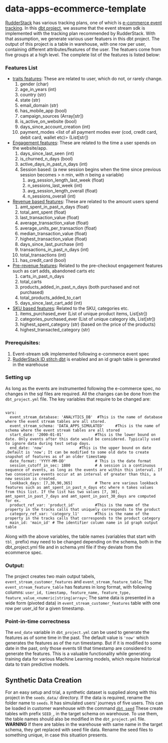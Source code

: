 # data-apps-ecommerce-template

[RudderStack](https://www.rudderstack.com/) has various tracking plans, one of which is [e-commerce event tracking](https://www.rudderstack.com/docs/event-spec/ecommerce-events-spec/). In this [dbt project](https://www.getdbt.com/product/what-is-dbt/), we assume that the event stream sdk is implemented with the tracking plan recommended by RudderStack. With that assumption, we generate various user featuers in this dbt project. The output of this project is a table in warehouse, with one row per user, containing different attributes/features of the user. The featuers come from five groups at a high level.
The complete list of the features is listed below:

### Features List

- [traits features](https://github.com/rudderlabs/data-apps-ecommerce-template/tree/main/models/data_model/stg_traits): These are related to user, which do not, or rarely change. 
    1. gender (char)
    2. age_in_years (int)
    3. country (str)
    4. state (str)
    5. email_domain (str)
    6. has_mobile_app (bool)
    7. campaign_sources (Array[str])
    8. is_active_on_website (bool)
    9. days_since_account_creation (int)
    10. payment_modes <list of all payment modes ever (cod, credit card, debit card, wallet etc)> (List[str])
- [Engagement features](https://github.com/rudderlabs/data-apps-ecommerce-template/tree/main/models/data_model/stg_engagement_based): These are related to the time a user spends on the website/app.
    1. days_since_last_seen (int)
    2. is_churned_n_days (bool)
    3. active_days_in_past_n_days (int)
    4. Session based:  (a new session begins when the time since previous session becomes > n min, with n being a variable)
        1. avg_session_length_last_week (float)
        2. n_sessions_last_week (int)  
        3. avg_session_length_overall (float)
        4. n_sessions_overall (int)
- [Revenue based features](https://github.com/rudderlabs/data-apps-ecommerce-template/tree/main/models/data_model/stg_revenue_based): These are related to the amount users spend
    1. amt_spent_in_past_n_days (float)
    2. total_amt_spent (float)
    3. last_transaction_value (float)
    4. average_transaction_value (float)
    5. average_units_per_transaction (float)
    6. median_transaction_value (float)
    7. highest_transaction_value (float)
    8. days_since_last_purchase (int)
    9. transactions_in_past_n_days (int)
    10. total_transactions (int)
    11. has_credit_card (bool)
- [Pre-revenue features](https://github.com/rudderlabs/data-apps-ecommerce-template/tree/main/models/data_model/stg_pre_revenue_based): Related to the pre-checkout engagement features such as cart adds, abandoned carts etc
    1. carts_in_past_n_days
    2. total_carts
    3. products_added_in_past_n_days (both purchased and not purchased)
    4. total_products_added_to_cart
    5. days_since_last_cart_add (int)
- [SKU based features](https://github.com/rudderlabs/data-apps-ecommerce-template/tree/main/models/data_model/stg_sku_based): Related to the SKU, categories etc. 
    1. items_purchased_ever (List of unique product items, List[str])
    2. categories_purchased_ever (List of unique category ids, List[str])
    3. highest_spent_category (str) (based on the price of the products)
    4. highest_transacted_category (str)

### Prerequisites:
1. Event-stream sdk implemented following e-commerce event spec
2. [RudderStack ID stitch dbt](https://hub.getdbt.com/rudderlabs/id_stitching/latest/) is enabled and an id graph table is generated in the warehouse

### Setting up

As long as the events are instrumented following the e-commerce spec, no changes in the sql files are required. All the changes can be done from the `dbt_project.yml` file. The key variables that require to be changed are:

```

vars:
  event_stream_database: 'ANALYTICS_DB'  #This is the name of database where the event stream tables are all stored.
  event_stream_schema: 'DATA_APPS_SIMULATED'     #This is the name of schema where the event stream tables are all stored
  start_date: '2000-01-01'              #This is the lower bound on date. Only events after this date would be considered. Typically used to ignore data during test setup days. 
  end_date: 'now'                #This is the upper bound on date .Default is 'now'; It can be modified to some old date to create snapshot of features as of an older timestamp
  date_format: 'YYYY-MM-DD'             # This is the date format
  session_cutoff_in_sec: 1800           # A session is a continuous sequence of events, as long as the events are within this interval. If two consecutive events occur at an interval of greater than this, a new session is created.
  lookback_days: [7,30,90,365]          # There are various lookback features such as amt_spent_in_past_n_days etc where n takes values from this list. If the list has two values [7, 30], amt_spent_in_past_7_days and amt_spent_in_past_30_days are computed for ex.
  product_ref_var: 'product_id'         #This is the name of the property in the tracks calls that uniquely corresponds to the product
  category_ref_var: 'category_l1'       #This is the name of the property in the tracks calls that corresponds to the product category
  main_id: 'main_id' # The identifier column name in id graph output table 

```

Along with the above variables, the table names (variables that start with `tbl_` prefix) may need to be changed depending on the schema, both in the dbt_project.yml file and in schema.yml file if they deviate from the ecommerce spec. 


### Output:
The project creates two main output tabels, `event_stream_customer_features` and `event_stream_feature_table`;  The `event_stream_feature_table` has features in long format, with following columns: `user_id, timestamp, feature_name, feature_type, feature_value_<numeric|string|array>`; The same data is presented in a wide form (pivoted data) in `event_stream_customer_features` table with one row per user_id for a given timestamp. 

### Point-in-time correctness
The `end_date` variable in `dbt_project.yml` can be used to generate the features as of some time in the past. The default value is `'now'` which generates the features as of the run timestamp. But if it is modified to some date in the past, only those events till that timestamp are considered to generate the features. This is a valuable functionality while generating training data for various Machine Learning models, which require historical data to train predictive models.


## Synthetic Data Creation
For an easy setup and trial, a synthetic dataset is supplied along with this project in the `seeds_data/` directory. If the data is required, rename the folder name to `seeds`.
It has simulated users' journeys of five users. This can be loaded in customer warehouse with the command [`dbt seed`](https://docs.getdbt.com/docs/building-a-dbt-project/seeds)
These create tables with prefix `SEED_`, in the target schema on warehouse. To use them, the table names should also be modified in the `dbt_project.yml` file.
**WARNING**
If there are tables in the warehouse with same name in the target schema, they get replaced with seed file data. Rename the seed files to something unique, in case this situation presents.

